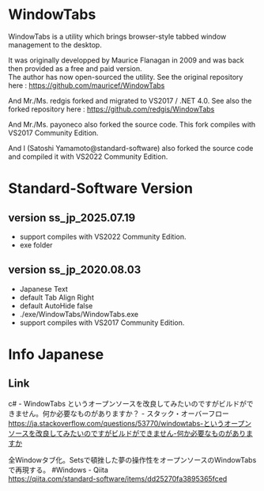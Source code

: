 # WindowTabs

WindowTabs is a utility which brings browser-style tabbed window management to the desktop.

It was originally developped by Maurice Flanagan in 2009 and was back then provided as a free and paid version.   
The author has now open-sourced the utility. See the original repository here : https://github.com/mauricef/WindowTabs

And Mr./Ms. redgis forked and migrated to VS2017 / .NET 4.0. See also the forked repository here : https://github.com/redgis/WindowTabs

And Mr./Ms. payoneco also forked the source code. This fork compiles with VS2017 Community Edition.

And I (Satoshi Yamamoto@standard-software) also forked the source code and compiled it with VS2022 Community Edition.

# Standard-Software Version

## version ss_jp_2025.07.19
- support compiles with VS2022 Community Edition.
- exe folder

## version ss_jp_2020.08.03
- Japanese Text
- default Tab Align Right
- default AutoHide false
- ./exe/WindowTabs/WindowTabs.exe
- support compiles with VS2017 Community Edition.

# Info Japanese

## Link

c# - WindowTabs というオープンソースを改良してみたいのですがビルドができません。何か必要なものがありますか？ - スタック・オーバーフロー  
https://ja.stackoverflow.com/questions/53770/windowtabs-というオープンソースを改良してみたいのですがビルドができません-何か必要なものがありますか

全Windowタブ化。Setsで頓挫した夢の操作性をオープンソースのWindowTabsで再現する。 #Windows - Qiita  
https://qiita.com/standard-software/items/dd25270fa3895365fced



